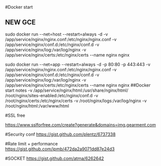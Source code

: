 #Docker start

## NEW GCE
sudo docker run --net=host --restart=always -d -v /app/service/nginx/nginx.conf:/etc/nginx/nginx.conf -v /app/service/nginx/conf.d:/etc/nginx/conf.d -v /app/service/nginx/log:/var/log/nginx -v /app/service/nginx/certs:/etc/nginx/certs --name nginx nginx


sudo docker run --net=app --restart=always -d -p 80:80 -p 443:443 -v /app/service/nginx/nginx.conf:/etc/nginx/nginx.conf -v /app/service/nginx/conf.d:/etc/nginx/conf.d -v /app/service/nginx/log:/var/log/nginx -v /app/service/nginx/certs:/etc/nginx/certs --name nginx nginx
##Docker start notes
 -v /app/service/nginx/html:/usr/share/nginx/html/
 /root/nginx/sites-enabled:/etc/nginx/conf.d -v /root/nginx/certs:/etc/nginx/certs -v /root/nginx/logs:/var/log/nginx -v /root/nginx/html:/var/www/html


#SSL free

https://www.sslforfree.com/create?generate&domains=img.gearment.com

#Security conf
https://gist.github.com/plentz/6737338


#Rate limit + performance
https://gist.github.com/ipmb/472da2a9071dd87e24d3


#SOCKET
https://gist.github.com/atma/6262642

